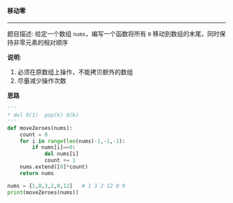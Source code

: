 #### 移动零

---

题目描述:  给定一个数组 `nums`，编写一个函数将所有 `0` 移动到数组的末尾，同时保持非零元素的相对顺序

**说明**:

1. 必须在原数组上操作，不能拷贝额外的数组
2. 尽量减少操作次数

**思路**

```python
'''
* del O(1)  pop(k) O(k)  
'''
def moveZeroes(nums):
    count = 0
    for i in range(len(nums)-1,-1,-1):
        if nums[i]==0:
            del nums[i]
            count += 1
    nums.extend([0]*count)
    return nums

nums = [1,0,3,2,0,12]   # 1 3 2 12 0 0
print(moveZeroes(nums))
```

